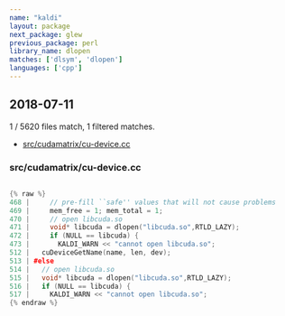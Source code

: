 ```yaml
---
name: "kaldi"
layout: package
next_package: glew
previous_package: perl
library_name: dlopen
matches: ['dlsym', 'dlopen']
languages: ['cpp']
---
```

## 2018-07-11
1 / 5620 files match, 1 filtered matches.

 - [src/cudamatrix/cu-device.cc](#srccudamatrixcu-devicecc)

### src/cudamatrix/cu-device.cc

```cpp

{% raw %}
468 |     // pre-fill ``safe'' values that will not cause problems
469 |     mem_free = 1; mem_total = 1;
470 |     // open libcuda.so
471 |     void* libcuda = dlopen("libcuda.so",RTLD_LAZY);
472 |     if (NULL == libcuda) {
473 |       KALDI_WARN << "cannot open libcuda.so";
512 |   cuDeviceGetName(name, len, dev);
513 | #else
514 |   // open libcuda.so
515 |   void* libcuda = dlopen("libcuda.so",RTLD_LAZY);
516 |   if (NULL == libcuda) {
517 |     KALDI_WARN << "cannot open libcuda.so";
{% endraw %}

```